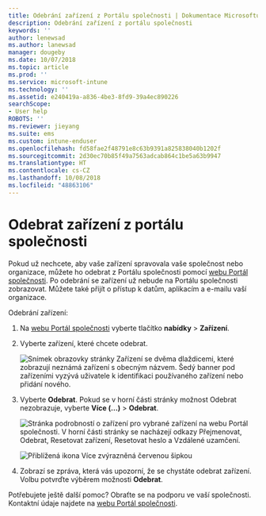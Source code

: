 ```yaml
---
title: Odebrání zařízení z Portálu společnosti | Dokumentace Microsoftu
description: Odebrání zařízení z portálu společnosti
keywords: ''
author: lenewsad
ms.author: lanewsad
manager: dougeby
ms.date: 10/07/2018
ms.topic: article
ms.prod: ''
ms.service: microsoft-intune
ms.technology: ''
ms.assetid: e240419a-a836-4be3-8fd9-39a4ec890226
searchScope:
- User help
ROBOTS: ''
ms.reviewer: jieyang
ms.suite: ems
ms.custom: intune-enduser
ms.openlocfilehash: fd58fae2f48791e8c63b9391a825838040b1202f
ms.sourcegitcommit: 2d30ec70b85f49a7563adcab864c1be5a63b9947
ms.translationtype: HT
ms.contentlocale: cs-CZ
ms.lasthandoff: 10/08/2018
ms.locfileid: "48863106"
---
```

# <a name="remove-your-device-from-the-company-portal"></a>Odebrat zařízení z portálu společnosti

Pokud už nechcete, aby vaše zařízení spravovala vaše společnost nebo organizace, můžete ho odebrat z Portálu společnosti pomocí [webu Portál společnosti](https://go.microsoft.com/fwlink/?linkid=2010980). Po odebrání se zařízení už nebude na Portálu společnosti zobrazovat. Můžete také přijít o přístup k datům, aplikacím a e-mailu vaší organizace.

Odebrání zařízení:

1. Na [webu Portál společnosti](https://portal.manage.microsoft.com) vyberte tlačítko __nabídky__ > __Zařízení__.  

2. Vyberte zařízení, které chcete odebrat.  

    ![Snímek obrazovky stránky Zařízení se dvěma dlaždicemi, které zobrazují neznámá zařízení s obecným názvem. Šedý banner pod zařízeními vyzývá uživatele k identifikaci používaného zařízení nebo přidání nového.](./media/rename-reset-device-step2-1808.png) 

3. Vyberte **Odebrat**. Pokud se v horní části stránky možnost Odebrat nezobrazuje, vyberte **Více (…)** > **Odebrat**.  

   ![Stránka podrobností o zařízení pro vybrané zařízení na webu Portál společnosti. V horní části stránky se nacházejí odkazy Přejmenovat, Odebrat, Resetovat zařízení, Resetovat heslo a Vzdálené uzamčení. ](./media/rename-reset-device-1808.png)  
  

    ![Přiblížená ikona Více zvýrazněná červenou šipkou](./media/rename-reset-device-step3-more-1808.png)   

4. Zobrazí se zpráva, která vás upozorní, že se chystáte odebrat zařízení. Volbu potvrďte výběrem možnosti **Odebrat**.  

Potřebujete ještě další pomoc? Obraťte se na podporu ve vaší společnosti. Kontaktní údaje najdete na [webu Portál společnosti](https://go.microsoft.com/fwlink/?linkid=2010980).
